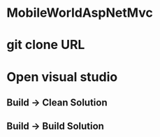 # MobileWorldAspNetMvc

# git clone URL
# Open visual studio
## Build -> Clean Solution
## Build -> Build Solution
